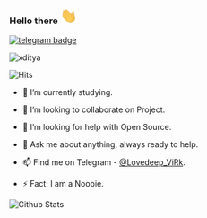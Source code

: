 ### Hello there <img src="https://raw.githubusercontent.com/ABSphreak/ABSphreak/master/gifs/Hi.gif" width="30px">

[![telegram badge](https://img.shields.io/badge/Lovedeep-ViRk-30302f?style=flat&logo=telegram)](https://t.me/Lovedeep_ViRk)

<p align="left"> <img src="https://komarev.com/ghpvc/?username=Lovedeep-ViRk&label=Views&color=blue&style=plastic" alt="xditya" /> </p>

![Hits](https://hits.seeyoufarm.com/api/count/incr/badge.svg?url=https://github.com/Lovedeep-ViRk/)

- 🔭 I’m currently studying.

- 👬 I’m looking to collaborate on Project.

- 👀 I’m looking for help with Open Source.

- 💬 Ask me about anything, always ready to help.

- 📫 Find me on Telegram - [@Lovedeep_ViRk](https://t.me/Lovedeep_ViRk).

- ⚡ Fact: I am a Noobie.

![Github Stats](https://github-readme-stats.vercel.app/api?username=Lovedeep-ViRk&show_icons=true&title_color=fff&icon_color=79ff81&text_color=7f9f9f&bg_color=151515)
